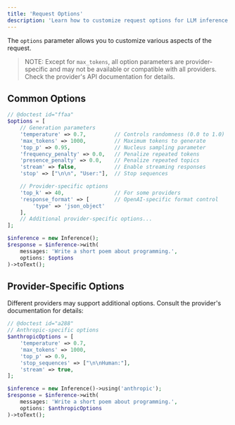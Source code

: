 ```yaml
---
title: 'Request Options'
description: 'Learn how to customize request options for LLM inference in Polyglot.'
---
```


The `options` parameter allows you to customize various aspects of the request.

> NOTE: Except for `max_tokens`, all option parameters are provider-specific and may not be available or compatible with all providers.
> Check the provider's API documentation for details.


## Common Options

```php
// @doctest id="ffaa"
$options = [
    // Generation parameters
    'temperature' => 0.7,         // Controls randomness (0.0 to 1.0)
    'max_tokens' => 1000,         // Maximum tokens to generate
    'top_p' => 0.95,              // Nucleus sampling parameter
    'frequency_penalty' => 0.0,   // Penalize repeated tokens
    'presence_penalty' => 0.0,    // Penalize repeated topics
    'stream' => false,            // Enable streaming responses
    'stop' => ["\n\n", "User:"],  // Stop sequences

    // Provider-specific options
    'top_k' => 40,                // For some providers
    'response_format' => [        // OpenAI-specific format control
        'type' => 'json_object'
    ],
    // Additional provider-specific options...
];

$inference = new Inference();
$response = $inference->with(
    messages: 'Write a short poem about programming.',
    options: $options
)->toText();
```



## Provider-Specific Options

Different providers may support additional options. Consult the provider's documentation for details:

```php
// @doctest id="a288"
// Anthropic-specific options
$anthropicOptions = [
    'temperature' => 0.7,
    'max_tokens' => 1000,
    'top_p' => 0.9,
    'stop_sequences' => ["\n\nHuman:"],
    'stream' => true,
];

$inference = new Inference()->using('anthropic');
$response = $inference->with(
    messages: 'Write a short poem about programming.',
    options: $anthropicOptions
)->toText();
```

